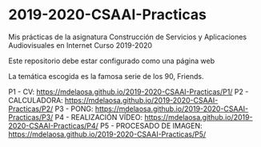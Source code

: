 # 2019-2020-CSAAI-Practicas
Mis prácticas de la asignatura Construcción de Servicios y Aplicaciones Audiovisuales en Internet
Curso 2019-2020  

Este repositorio debe estar configurado como una página web

La temática escogida es la famosa serie de los 90, Friends.

P1 - CV: https://mdelaosa.github.io/2019-2020-CSAAI-Practicas/P1/
P2 - CALCULADORA: https://mdelaosa.github.io/2019-2020-CSAAI-Practicas/P2/
P3 - PONG: https://mdelaosa.github.io/2019-2020-CSAAI-Practicas/P3/
P4 - REALIZACIÓN VÍDEO: https://mdelaosa.github.io/2019-2020-CSAAI-Practicas/P4/
P5 - PROCESADO DE IMAGEN: https://mdelaosa.github.io/2019-2020-CSAAI-Practicas/P5/
